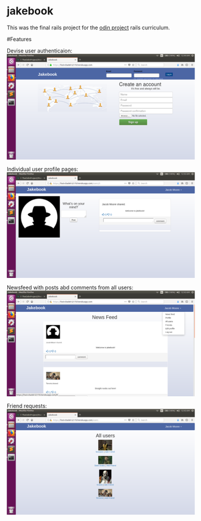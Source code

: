 # jakebook

This was the final rails project for the <a href='www.theodinproject.com'>odin project</a> rails curriculum.

#Features

Devise user authenticaion:
![Image Hover Text](/devise.png)

Individual user profile pages:
![Image Hover Text](/profile.png)

Newsfeed with posts abd comments from all users:
![Image Hover Text](/newsfeed.png)

Friend requests:
![Image Hover Text](/requests.png)